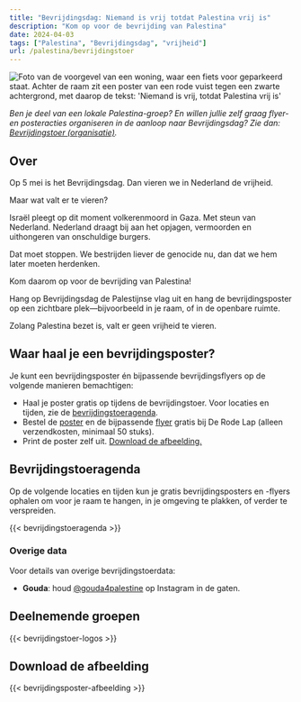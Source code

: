 ```yaml
---
title: "Bevrijdingsdag: Niemand is vrij totdat Palestina vrij is"
description: "Kom op voor de bevrijding van Palestina"
date: 2024-04-03
tags: ["Palestina", "Bevrijdingsdag", "vrijheid"]
url: /palestina/bevrijdingstoer
---
```


![Foto van de voorgevel van een woning, waar een fiets voor geparkeerd staat. Achter de raam zit een poster van een rode vuist tegen een zwarte achtergrond, met daarop de tekst: 'Niemand is vrij, totdat Palestina vrij is'](/img/niemand-is-vrij_raamposter.jpg)

_Ben je deel van een lokale Palestina-groep? En willen jullie zelf graag flyer- en posteracties organiseren in de aanloop naar Bevrijdingsdag? Zie dan: [Bevrijdingstoer (organisatie)](/content/bevrijdingstoer/bevrijdingstoer-organisatie.md)._

## Over

Op 5 mei is het Bevrijdingsdag. Dan vieren we in Nederland de vrijheid.

Maar wat valt er te vieren?

Israël pleegt op dit moment volkerenmoord in Gaza. Met steun van Nederland. Nederland draagt bij aan het opjagen, vermoorden en uithongeren van onschuldige burgers.

Dat moet stoppen. We bestrijden liever de genocide nu, dan dat we hem later moeten herdenken.

Kom daarom op voor de bevrijding van Palestina!

Hang op Bevrijdingsdag de Palestijnse vlag uit en hang de bevrijdingsposter op een zichtbare plek—bijvoorbeeld in je raam, of in de openbare ruimte.

Zolang Palestina bezet is, valt er geen vrijheid te vieren.

## Waar haal je een bevrijdingsposter? 

Je kunt een bevrijdingsposter én bijpassende bevrijdingsflyers op de volgende manieren bemachtigen:
- Haal je poster gratis op tijdens de bevrijdingstoer. Voor locaties en tijden, zie de [bevrijdingstoeragenda](#bevrijdingstoeragenda).
- Bestel de [poster](https://derodelap.nl/product/palestinavrij-poster/) en de bijpassende [flyer](https://derodelap.nl/product/vrij-palestina-flyers/) gratis bij De Rode Lap (alleen verzendkosten, minimaal 50 stuks).
- Print de poster zelf uit. [Download de afbeelding.](#download-de-afbeelding)

## Bevrijdingstoeragenda

Op de volgende locaties en tijden kun je gratis bevrijdingsposters en -flyers ophalen om voor je raam te hangen, in je omgeving te plakken, of verder te verspreiden.

{{< bevrijdingstoeragenda >}}

### Overige data

Voor details van overige bevrijdingstoerdata:
- **Gouda**: houd [@gouda4palestine](https://www.instagram.com/gouda4palestine/) op Instagram in de gaten.

## Deelnemende groepen

{{< bevrijdingstoer-logos >}}

## Download de afbeelding

{{< bevrijdingsposter-afbeelding >}}
